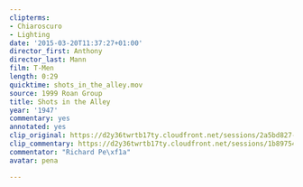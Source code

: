 ```yaml
---
clipterms:
- Chiaroscuro
- Lighting
date: '2015-03-20T11:37:27+01:00'
director_first: Anthony
director_last: Mann
film: T-Men
length: 0:29
quicktime: shots_in_the_alley.mov
source: 1999 Roan Group
title: Shots in the Alley
year: '1947'
commentary: yes
annotated: yes
clip_original: https://d2y36twrtb17ty.cloudfront.net/sessions/2a5bd827-1d10-46a9-a22a-a9b30173d051/b19cfcbb-3228-46c3-859b-a9b30173d0e3-f0986158-34f0-4eae-85c6-a9b30174b374.mp4
clip_commentary: https://d2y36twrtb17ty.cloudfront.net/sessions/1b897544-e618-4983-b70e-a9b30173be26/b8059cc4-f65f-441d-8779-a9b30173be39-b30e90fc-943d-4ccf-85d9-a9b301748f28.mp4
commentator: "Richard Pe\xf1a"
avatar: pena

---
```

